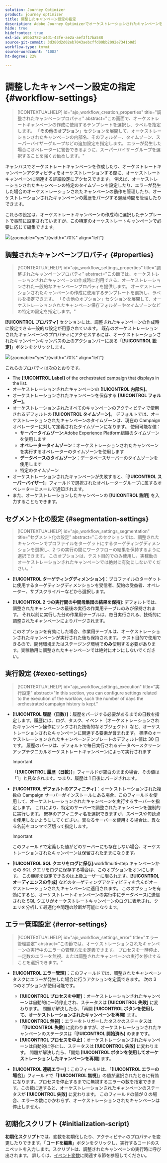 ```yaml
---
solution: Journey Optimizer
product: journey optimizer
title: 調整したキャンペーン設定の指定
description: Adobe Journey Optimizerでオーケストレーションされたキャンペーンを設定する方法を説明します
hide: true
hidefromtoc: true
exl-id: a9bb3782-a4d1-43fe-ae2a-aef3f17ba588
source-git-commit: 3d380d2d02eb7043aebcffd00bb2092e7341b0d5
workflow-type: tm+mt
source-wordcount: '1082'
ht-degree: 22%

---
```


# 調整したキャンペーン設定の指定 {#workflow-settings}

>[!CONTEXTUALHELP]
>id="ajo_workflow_creation_properties"
>title="調整されたキャンペーンプロパティ"
>abstract="この画面で、オーケストレートキャンペーンの作成に使用するテンプレートを選択し、ラベルを指定します。 「**その他のオプション**」セクションを展開して、オーケストレーションされたキャンペーンの内部名、そのフォルダー、タイムゾーン、スーパーバイザーグループなどの追加設定を指定します。 エラーが発生した場合にオペレーターに警告できるように、スーパーバイザーグループを選択することを強くお勧めします。"

キャンバスでオーケストレートキャンペーンを作成したり、オーケストレートキャンペーンアクティビティをオーケストレーションする際に、オーケストレートキャンペーンに関連する詳細設定にアクセスできます。 例えば、オーケストレーションされたキャンペーンの特定のタイムゾーンを設定したり、エラーが発生した場合のオーケストレーションされたキャンペーンの動作を管理したり、オーケストレーションされたキャンペーンの履歴をパージする遅延時間を管理したりできます。

これらの設定は、オーケストレートキャンペーンの作成時に選択したテンプレートで事前に設定されていますが、この特定のオーケストレートキャンペーンで必要に応じて編集できます。

![](assets/workflow-settings-button.png){zoomable="yes"}{width="70%" align="left"}

## 調整されたキャンペーンプロパティ {#properties}

>[!CONTEXTUALHELP]
>id="ajo_workflow_settings_properties"
>title="調整されたキャンペーンプロパティ"
>abstract="この節では、オーケストレーションされたキャンペーンの作成時に利用できる、オーケストレーションされた一般的なキャンペーンプロパティを提供します。 オーケストレーションされたキャンペーンの作成に使用するテンプレートを選択し、ラベルを指定できます。 「その他のオプション」セクションを展開して、オーケストレーションされたキャンペーン保存フォルダーやタイムゾーンなどの特定の設定を指定します。"

**[!UICONTROL プロパティ]** セクションには、調整されたキャンペーンの作成時に設定できる一般的な設定が用意されています。 既存のオーケストレーションされたキャンペーンのプロパティにアクセスするには、オーケストレーションされたキャンペーンキャンバスの上のアクションバーにある「**[!UICONTROL 設定]**」ボタンをクリックします。


![](assets/workflow-settings.png){zoomable="yes"}{width="70%" align="left"}


これらのプロパティは次のとおりです。

* The **[!UICONTROL Label]** of the orchestrated campaign that displays in the list.
* オーケストレーションされたキャンペーンの **[!UICONTROL 内部名]**。
* オーケストレーションされたキャンペーンを保存する **[!UICONTROL フォルダー]**。
* オーケストレーションされたすべてのキャンペーンのアクティビティで使用されるデフォルトの **[!UICONTROL タイムゾーン]**。 デフォルトでは、オーケストレーションされたキャンペーンのタイムゾーンは、現在の Campaign オペレーターに対して定義されたタイムゾーンになります。
使用可能な値：
   * **サーバータイムゾーン**:Adobe Experience Platform組織のタイムゾーンを使用します
   * **オペレータータイムゾーン**：オーケストレーションされたキャンペーンを実行するオペレーターのタイムゾーンを使用します
   * **データベースのタイムゾーン**：データベースサーバーのタイムゾーンを使用します
   * 特定のタイムゾーン
* オーケストレーションされたキャンペーンが失敗すると、「**[!UICONTROL スーパーバイザー]**」フィールドで選択されたオペレーターグループに属するオペレーターにメールで通知されます。
* また、オーケストレーションしたキャンペーンの **[!UICONTROL 説明]** を入力することもできます。

## セグメント化の設定  {#segmentation-settings}

>[!CONTEXTUALHELP]
>id="ajo_workflow_settings_segmentation"
>title="セグメント化の設定"
>abstract="このセクションでは、調整されたキャンペーンでプロファイルをターゲットにするターゲティングディメンションを選択し、2 つの実行の間にワークフローの結果を保持するように選択できます。 このオプションは、テスト目的でのみ使用し、実稼動のオーケストレーションされたキャンペーンでは絶対に有効にしないでください。"

* **[!UICONTROL ターゲティングディメンション]**：プロファイルのターゲットに使用するターゲティングディメンションを受信者、契約の受益者、オペレーター、サブスクライバーなどから選択します。

* **[!UICONTROL 2 つの実行間の中間母集団の結果を保持]**: デフォルトでは、調整されたキャンペーンの最後の実行の作業用テーブルのみが保持されます。 それ以前に実行した分の作業用テーブルは、毎日実行される、技術的に調整されたキャンペーンによりパージされます。

  このオプションを有効にした場合、作業用テーブルは、オーケストレーションされたキャンペーンが実行された後も保持されます。 テスト目的で使用できるので、開発環境またはステージング環境で&#x200B;**のみ**&#x200B;使用する必要があります。実稼動用に調整されたキャンペーンでは絶対にオンにしないでください。

## 実行設定  {#exec-settings}

>[!CONTEXTUALHELP]
>id="ajo_workflow_settings_execution"
>title="実行設定"
>abstract="In this section, you can configure settings related to the execution of the worklow, such the number of days the orchestrated campaign history is kept."

* **[!UICONTROL 履歴（日数）]**：履歴をパージする必要があるまでの日数を指定します。履歴には、ログ、タスク、イベント（オーケストレーションされたキャンペーン操作にリンクされた技術的なオブジェクト）など、オーケストレーションされたキャンペーンに関連する要素が含まれます。 標準のオーケストレーションされたキャンペーンテンプレートのデフォルト値は 30 日です。 履歴のパージは、デフォルトで毎日実行されるデータベースクリーンアップテクニカルオーケストレートキャンペーンによって実行されます

  >[!IMPORTANT]
  >
  >「**[!UICONTROL 履歴（日数）]**」フィールドが空白のままの場合、その値は「1」と見なされます。つまり、履歴は 1 日後にパージされます。

* **[!UICONTROL デフォルトのアフィニティ]**：オーケストレーションされた複数の Campaign サーバーがインストールにある場合、このフィールドを使用して、オーケストレーションされたキャンペーンを実行するサーバーを指定します。 これにより、特定のサーバーで調整されたキャンペーンを強制的に実行します。 既存のアフィニティ名を選択できますが、スペースや句読点を使用しないようにしてください。異なるサーバーを使用する場合は、異なる名前をコンマで区切って指定します。

  >[!IMPORTANT]
  >
  >このフィールドで定義した値がどのサーバーにも存在しない場合、オーケストレーションされたキャンペーンは保留されたままになります。


* **[!UICONTROL SQL クエリをログに保存]**:workflmulti-step キャンペーンからの SQL クエリをログに保存する場合は、このオプションをオンにします。 この機能を設定できるのは上級ユーザーに限られます。**[!UICONTROL オーディエンスの作成]** などのターゲティングアクティビティを含んだオーケストレーションされたキャンペーンに適用されます。 このオプションを有効にすると、オーケストレートキャンペーンの実行中にデータベースに送信された SQL クエリがオーケストレートキャンペーンのログに表示され、クエリを分析して最適化や問題の診断が可能になります。

## エラー管理設定  {#error-settings}

>[!CONTEXTUALHELP]
>id="ajo_workflow_settings_error"
>title="エラー管理設定"
>abstract="この節では、オーケストレーションされたキャンペーンの実行中のエラーの管理方法を定義できます。 プロセスを一時停止、一定数のエラーを無視、または調整されたキャンペーンの実行を停止することを選択できます。"

* **[!UICONTROL エラー管理]**：このフィールドでは、調整されたキャンペーンタスクにエラーが発生した場合に行うアクションを定義できます。 次の 3 つのオプションが使用可能です。

   * **[!UICONTROL プロセスを中断]**：オーケストレーションされたキャンペーンは自動的に一時停止され、ステータスは **[!UICONTROL 失敗]** に変わります。 問題が解決したら、「再開 **[!UICONTROL ボタンを使用して、オーケストレーションされたキャンペーンを再開]** ます。
   * **[!UICONTROL 無視]**：エラーをトリガーしたタスクのステータスは「**[!UICONTROL 失敗]** に変わりますが、オーケストレーションされたキャンペーンのステータスは「**[!UICONTROL 開始済み]** のままです。<!-- TO ADD ONCE SCHEUDLER IS AVAILABLE This configuration is relevant for recurring tasks: if the branch includes a scheduler, it will start normally next time the workflow is executed.-->
   * **[!UICONTROL プロセスを中止]**：オーケストレーションされたキャンペーンは自動的に停止し、ステータスは **[!UICONTROL 失敗]** に変わります。 問題が解決したら、「開始 **[!UICONTROL ボタンを使用してオーケストレーションしたキャンペーンを再開]** ます。

* **[!UICONTROL 連続エラー]**：このフィールドは、「**[!UICONTROL エラーの場合]**」フィールドで「**[!UICONTROL 無視]**」の値が選択されたときに有効になります。プロセスを停止するまでに無視するエラーの数を指定できます。この数に達すると、オーケストレーションされたキャンペーンのステータスが **[!UICONTROL 失敗]** に変わります。 このフィールドの値が 0 の場合、エラーの数にかかわらず、オーケストレーションされたキャンペーンは停止しません。

## 初期化スクリプト {#initialization-script}

**初期化スクリプト**&#x200B;では、変数を初期化したり、アクティビティのプロパティを変更したりできます。「**コードを編集**」ボタンをクリックし、実行するコードのスニペットを入力します。スクリプトは、調整されたキャンペーンの実行時に呼び出されます。 詳しくは、[イベント変数](event-variables.md)に関連する節を参照してください。

